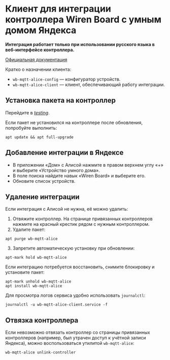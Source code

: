 # Клиент для интеграции контроллера Wiren Board с умным домом Яндекса

**Интеграция работает только при использовании русского языка в веб-интерфейсе контроллера.**

[Официальная документация](https://wiki.wirenboard.com/wiki/Yandex-smart-home)

Кратко о назначении клиента:

- `wb-mqtt-alice-config` — конфигуратор устройств.
- `wb-mqtt-alice-client` — клиент, обеспечивающий работу интеграции.

## Установка пакета на контроллер

Перейдите в [_testing_](https://wiki.wirenboard.com/wiki/Testing).

Если пакет не установился на контроллере после обновления, попробуйте выполнить:

```terminal
apt update && apt full-upgrade
```

## Добавление интеграции в Яндексе

- В приложении «Дом» с Алисой нажмите в правом верхнем углу «+» и выберите «Устройство умного дома».
- В поле поиска найдите навык «Wiren Board» и выберите его.
- Обновите список устройств.

## Удаление интеграции

Если интеграция с Алисой не нужна, её можно удалить:

1. Отвяжите контроллер. На странице привязанных контроллеров нажмите на красный крестик рядом с нужным контроллером.
2. Удалите пакет:

```terminal
apt purge wb-mqtt-alice
```
3. Запретите автоматическую установку при обновлении:

```terminal
apt-mark hold wb-mqtt-alice
```

Если интеграцию потребуется восстановить, снимите блокировку и установите пакет:

```terminal
apt-mark unhold wb-mqtt-alice
apt install wb-mqtt-alice
```

Для просмотра логов сервиса удобно использовать `journalctl`:

```terminal
journalctl -u wb-mqtt-alice-client.service -f
```

## Отвязка контроллера

Если невозможно отвязать контроллер со страницы привязанных контроллеров (например, был утрачен доступ к учётной записи Яндекса), можно воспользоваться утилитой `wb-mqtt-alice`:

```terminal
wb-mqtt-alice unlink-controller
```